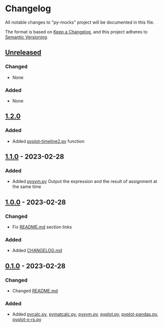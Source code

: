 # Changelog

All notable changes to "py-mocks" project will be documented in this file.

The format is based on [Keep a Changelog](https://keepachangelog.com/en/1.0.0/),
and this project adheres to [Semantic Versioning](https://semver.org/spec/v2.0.0.html).

## [Unreleased]

### Changed

- None

### Added

- None


## [1.2.0]

### Added

- Added [pyplot-timeline2.py] function


## [1.1.0] - 2023-02-28

### Added

- Added [pysym.py] Output the expression and the result of assignment at the same time

## [1.0.0] - 2023-02-28

### Changed

- Fix [README.md] section links

### Added

- Added [CHANGELOG.md]


## [0.1.0] - 2023-02-28

### Changed

- Changed [README.md]

### Added 

- Added [pycalc.py], [pymatcalc.py], [pysym.py], [pyplot.py], [pyplot-pandas.py], [pyplot-x-rs.py]


[pycalc.py]: src/pycalc.py
[pymatcalc.py]: src/pymatcalc.py
[pysym.py]: src/pysym.py
[pyplot.py]: src/pyplot.py
[pyplot-pandas.py]: src/pyplot-pandas.py
[pyplot-x-rs.py]: src/pyplot-x-rs.py
[pyplot-timeline2.py]: src/pyplot-timeline2.py

[README.md]: blob/main/README.md
[CHANGELOG.md]: blob/main/CHANGELOG.md


[unreleased]: https://github.com/btklab/py-mocks/compare/1.2.0..HEAD
[1.2.0]: https://github.com/btklab/py-mocks/releases/tag/1.2.0
[1.1.0]: https://github.com/btklab/py-mocks/releases/tag/1.1.0
[1.0.0]: https://github.com/btklab/py-mocks/releases/tag/1.0.0
[0.1.0]: https://github.com/btklab/py-mocks/releases/tag/0.1.0

